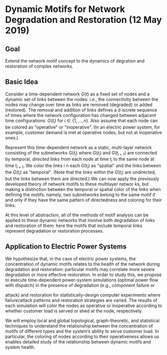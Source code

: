 # Dynamic Motifs for Network Degradation and Restoration (12 May 2019)


## Goal

Extend the network motif concept to the dynamics of degration and restoration of complex networks.


## Basic Idea

Consider a time-dependent network $G(t)$ as a fixed set of nodes and a dynamic set of links between the nodes: i.e., the connectivity between the nodes may change over time as links are removed (degraded) or added (restored). The removal and addition of links defines a d
iscrete sequence of times where the network configuration has changed between adjacent time configurations: $G(t_i)$ for $i \in \{1,\ldots,n\}$. Also assume that each node can be colored as "operative" or "inoperative". (In an electric power system, for example, customer
 demand is met at operative nodes, but not at inoperative ones.)

Represent this time-dependent network as a static, multi-layer network consisting of the subnetworks $G(t_i)$ where $G(t_i)$ and $G(t_{i+1})$ are connected by temporal, *directed* links from each node at time $t_i$ to the same node at time $t_{i+1}$. We color the links i
n each $G(t_i)$ as "spatial" and the links between the $G(t_i)$ as "temporal". (Note that the links within the $G(t_i)$ are undirected, but the links between them are directed.) We can now apply the previously developed theory of network motifs to these multilayer networ
ks, but making a distinction between the temporal or spatial color of the links when defining the motifs: namely, two subnetworks belong to the same motif if and only if they have the same pattern of directedness and coloring for their links.

At this level of abstraction, all of the methods of motif analysis can be applied to these dynamic networks that involve both degradation of links and restoration of them: here the motifs that include temporal links represent degradation or restoration processes.


## Application to Electric Power Systems

We hypothesize that, in the case of electric power systems, the concentration of dynamic motifs relates to the health of the network during degradation and restoration: particular motifs may correlate more severe degradation or more effective restoration. In order to study this, we propose to execute time-dependent power-system simulations (optimal power flow with dispatch) in the presence of degradation (e.g., component failure or

attack) and restoration for statistically-design computer experiments where failure/attack patterns and restoration strategies are varied. The results of each simulation will color the nodes as operative or inoperative according to whether customer load is served or shed at the node, respectively.

We will employ local and global topological, graph-theoretic, and statistical techniques to understand the relationship between the concentration of motifs of different types and the system’s ability to serve customer load. In particular, the coloring of nodes according to their operativeness allows us enables detailed study of the relationship between dynamic motifs and system health.

